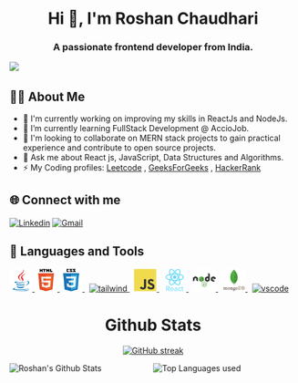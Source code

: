 <h1 align="center">Hi 👋, I'm Roshan Chaudhari</h1>
<h3 align="center">A passionate frontend developer from India.</h3>

![](https://komarev.com/ghpvc/?username=roshanchaudhari7&label=Profile%20views&color=0e75b6&style=flat)

## 👨‍💻 About Me
- 🔭 I'm currently working on improving my skills in ReactJs and NodeJs.
- 🌱 I’m currently learning FullStack Development @ AccioJob.
- 👯 I'm looking to collaborate on MERN stack projects to gain practical experience and contribute to open source projects.
- 💬 Ask me about React js, JavaScript, Data Structures and Algorithms.
- ⚡  My Coding profiles: [Leetcode](https://leetcode.com/roshanchaudhari7/) , [GeeksForGeeks](https://auth.geeksforgeeks.org/user/roshan_04/profile) , [HackerRank](https://www.hackerrank.com/roshanchaudhari3)

## 🌐 Connect with me
<p align="left">
<a href="https://linkedin.com/in/roshanchaudhari18" target="blank"><img align="center" src="https://img.icons8.com/color/8x/000000/linkedin.png" alt="Linkedin" height="30" width="40" /></a>
<a href="mailto:roshanchaudhari1807@gmail.com" target="blank"><img align="center" src="https://img.icons8.com/fluent/48/000000/gmail.png" alt="Gmail" height="30" width="40" /></a>
</p>

## 🚀 Languages and Tools
<p align="left"> 
 <a href="https://www.java.com" target="_blank" rel="noreferrer"> <img src="https://raw.githubusercontent.com/devicons/devicon/master/icons/java/java-original.svg" alt="java" width="40" height="40"/> </a> 
<a href="https://www.w3.org/html/" target="_blank" rel="noreferrer"> <img src="https://raw.githubusercontent.com/devicons/devicon/master/icons/html5/html5-original-wordmark.svg" alt="html5" width="40" height="40"/> </a> 
<a href="https://www.w3schools.com/css/" target="_blank" rel="noreferrer"> <img src="https://raw.githubusercontent.com/devicons/devicon/master/icons/css3/css3-original-wordmark.svg" alt="css3" width="40" height="40"/> </a> &nbsp;
 <a href="https://tailwindcss.com/" target="_blank" rel="noreferrer"> <img src="https://www.vectorlogo.zone/logos/tailwindcss/tailwindcss-icon.svg" alt="tailwind" width="40" height="40"/> </a> &nbsp;
<a href="https://developer.mozilla.org/en-US/docs/Web/JavaScript" target="_blank" rel="noreferrer"> <img src="https://raw.githubusercontent.com/devicons/devicon/master/icons/javascript/javascript-original.svg" alt="javascript" width="40" height="40"/> </a> &nbsp;
<a href="https://reactjs.org/" target="_blank" rel="noreferrer"> <img src="https://raw.githubusercontent.com/devicons/devicon/master/icons/react/react-original-wordmark.svg" alt="react" width="40" height="40"/> </a> &nbsp;
<a href="https://nodejs.org" target="_blank" rel="noreferrer"> <img src="https://raw.githubusercontent.com/devicons/devicon/master/icons/nodejs/nodejs-original-wordmark.svg" alt="nodejs" width="40" height="40"/> </a> &nbsp;
<a href="https://www.mongodb.com/" target="_blank" rel="noreferrer"> <img src="https://raw.githubusercontent.com/devicons/devicon/master/icons/mongodb/mongodb-original-wordmark.svg" alt="mongodb" width="40" height="40"/> </a> &nbsp;
<a href="https://code.visualstudio.com" target="_blank" rel="noreferrer"> <img src="https://cdn.iconscout.com/icon/free/png-256/visual-studio-code-3251603-2724650.png?f=avif&w=128" alt="vscode" width="40" height="40"/> </a> 
</p>

<h1 align="center">Github Stats</h1>

<div align="center">
  
[![GitHub streak](https://github-readme-streak-stats.herokuapp.com/?user=roshanchaudhari7&theme=highcontrast)](https://github.com/roshanchaudhari7/github-readme-streak-stats)

 </div>
 
<img align="left" alt="Roshan's Github Stats" src="https://github-readme-stats.vercel.app/api?username=roshanchaudhari7&&show_icons=true&theme=dark" width="50%" />
<img alt="Top Languages used" src="https://github-readme-stats.vercel.app/api/top-langs/?username=roshanchaudhari7&layout=compact&theme=dark" width="46%" />
<br>
